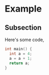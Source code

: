# Example
## Subsection
Here's some code,
```C
int main() {
  int a = 4;
  a = a + 1;
  return a;
}
```

